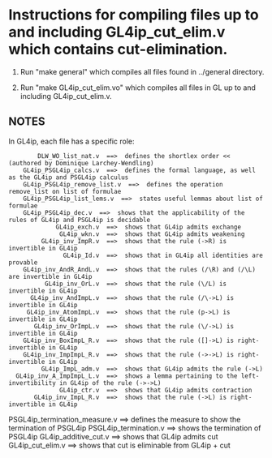 Instructions for compiling files up to and including GL4ip_cut_elim.v which contains cut-elimination.
=========================================================================================

1. Run "make general" which compiles all files found in ../general directory.

2. Run "make GL4ip_cut_elim.vo" which compiles all files in GL up to and including GL4ip_cut_elim.v.


NOTES
-----

In GL4ip, each file has a specific role:

            DLW_WO_list_nat.v  ==>  defines the shortlex order << (authored by Dominique Larchey-Wendling)
        GL4ip_PSGL4ip_calcs.v  ==>  defines the formal language, as well as the GL4ip and PSGL4ip calculus
        GL4ip_PSGL4ip_remove_list.v  ==>  defines the operation remove_list on list of formulae
        GL4ip_PSGL4ip_list_lems.v  ==>  states useful lemmas about list of formulae
        GL4ip_PSGL4ip_dec.v  ==>  shows that the applicability of the rules of GL4ip and PSGL4ip is decidable
                 GL4ip_exch.v  ==>  shows that GL4ip admits exchange
                  GL4ip_wkn.v  ==>  shows that GL4ip admits weakening
             GL4ip_inv_ImpR.v  ==>  shows that the rule (->R) is invertible in GL4ip
                   GL4ip_Id.v  ==>  shows that in GL4ip all identities are provable
        GL4ip_inv_AndR_AndL.v  ==>  shows that the rules (/\R) and (/\L) are invertible in GL4ip
              GL4ip_inv_OrL.v  ==>  shows that the rule (\/L) is invertible in GL4ip
          GL4ip_inv_AndImpL.v  ==>  shows that the rule (/\->L) is invertible in GL4ip
         GL4ip_inv_AtomImpL.v  ==>  shows that the rule (p->L) is invertible in GL4ip
           GL4ip_inv_OrImpL.v  ==>  shows that the rule (\/->L) is invertible in GL4ip
        GL4ip_inv_BoxImpL_R.v  ==>  shows that the rule ([]->L) is right-invertible in GL4ip
        GL4ip_inv_ImpImpL_R.v  ==>  shows that the rule (->->L) is right-invertible in GL4ip
             GL4ip_ImpL_adm.v  ==>  shows that GL4ip admits the rule (->L)
      GL4ip_inv_A_ImpImpL_L.v  ==>  shows a lemma pertaining to the left-invertibility in GL4ip of the rule (->->L)
                  GL4ip_ctr.v  ==>  shows that GL4ip admits contraction
           GL4ip_inv_ImpL_R.v  ==>  shows that the rule (->L) is right-invertible in GL4ip
PSGL4ip_termination_measure.v  ==>  defines the measure to show the termination of PSGL4ip
        PSGL4ip_termination.v  ==>  shows the termination of PSGL4ip
         GL4ip_additive_cut.v  ==>  shows that GL4ip admits cut
             GL4ip_cut_elim.v  ==>  shows that cut is eliminable from GL4ip + cut
